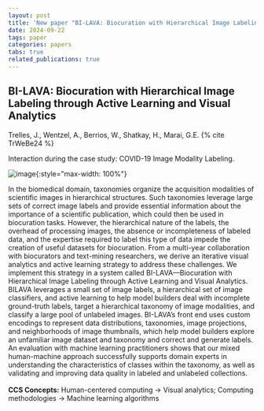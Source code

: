 ```yaml
---
layout: post
title: 'New paper "BI-LAVA: Biocuration with Hierarchical Image Labeling through Active Learning and Visual Analytics"'
date: 2024-09-22
tags: paper
categories: papers
tabs: true
related_publications: true
---
```


## BI-LAVA: Biocuration with Hierarchical Image Labeling through Active Learning and Visual Analytics
Trelles, J., Wentzel, A., Berrios, W., Shatkay, H., Marai, G.E.
{% cite TrWeBe24 %}

Interaction during the case study: COVID-19 Image Modality Labeling.

![image](https://www.evl.uic.edu/output/originals/cgf___bi_lava_jtrelles.png-srcw.jpg){:style="max-width: 100%"}

In the biomedical domain, taxonomies organize the acquisition modalities of scientific images in hierarchical structures. Such taxonomies leverage large sets of correct image labels and provide essential information about the importance of a scientific publication, which could then be used in biocuration tasks. However, the hierarchical nature of the labels, the overhead of processing images, the absence or incompleteness of labeled data, and the expertise required to label this type of data impede the creation of useful datasets for biocuration. From a multi-year collaboration with biocurators and text-mining researchers, we derive an iterative visual analytics and active learning strategy to address these challenges. We implement this strategy in a system called BI-LAVA—Biocuration with Hierarchical Image Labeling through Active Learning and Visual Analytics. BILAVA leverages a small set of image labels, a hierarchical set of image classifiers, and active learning to help model builders deal with incomplete ground-truth labels, target a hierarchical taxonomy of image modalities, and classify a large pool of unlabeled images. BI-LAVA&rsquo;s front end uses custom encodings to represent data distributions, taxonomies, image projections, and neighborhoods of image thumbnails, which help model builders explore an unfamiliar image dataset and taxonomy and correct and generate labels. An evaluation with machine learning practitioners shows that our mixed human-machine approach successfully supports domain experts in understanding the characteristics of classes within the taxonomy, as well as validating and improving data quality in labeled and unlabeled collections.<br><br>
<strong>CCS Concepts:</strong>  Human-centered computing -> Visual analytics; Computing methodologies -> Machine learning algorithms

